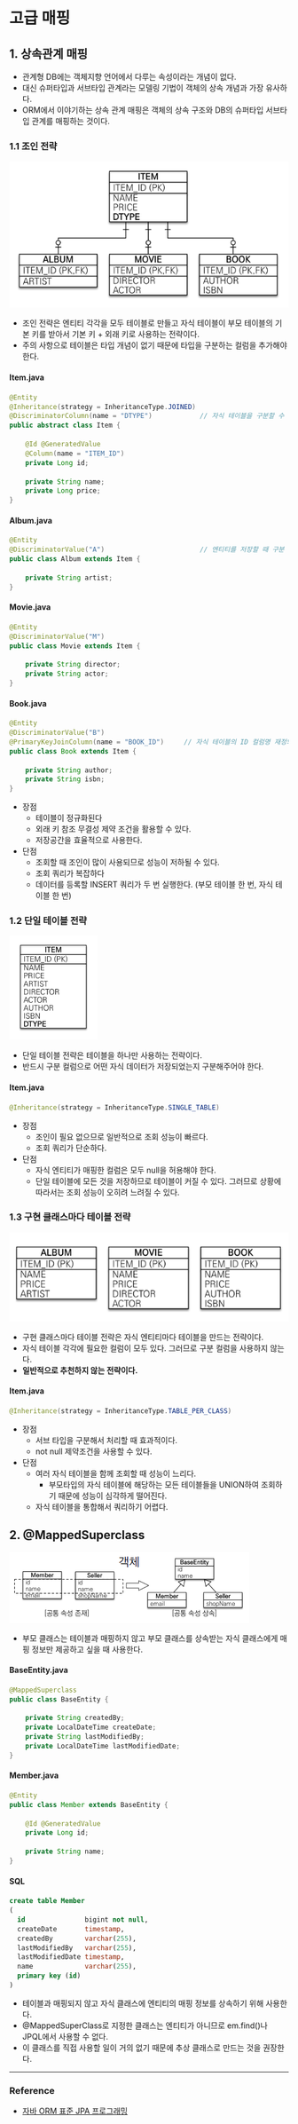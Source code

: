 # 고급 매핑


## 1. 상속관계 매핑
- 관계형 DB에는 객체지향 언어에서 다루는 속성이라는 개념이 없다.
- 대신 슈퍼타입과 서브타입 관계라는 모델링 기법이 객체의 상속 개념과 가장 유사하다.
- ORM에서 이야기하는 상속 관계 매핑은 객체의 상속 구조와 DB의 슈퍼타입 서브타입 관계를 매핑하는 것이다.

### 1.1 조인 전략
![joined-strategy](./img/joined-strategy.png)
- 조인 전략은 엔티티 각각을 모두 테이블로 만들고 자식 테이블이 부모 테이블의 기본 키를 받아서 기본 키 + 외래 키로 사용하는 전략이다.
- 주의 사항으로 테이블은 타입 개념이 없기 때문에 타입을 구분하는 컬럼을 추가해야 한다.

#### Item.java
```java
@Entity
@Inheritance(strategy = InheritanceType.JOINED)
@DiscriminatorColumn(name = "DTYPE")            // 자식 테이블을 구분할 수 있는 구분 컬럼 지정
public abstract class Item {

    @Id @GeneratedValue
    @Column(name = "ITEM_ID")
    private Long id;
    
    private String name;
    private Long price;
}
```

#### Album.java
```java
@Entity
@DiscriminatorValue("A")                        // 엔티티를 저장할 때 구분 컬럼에 입력할 값 지정
public class Album extends Item {

    private String artist;
}
```

#### Movie.java
```java
@Entity
@DiscriminatorValue("M")
public class Movie extends Item {

    private String director;
    private String actor;
}
```

#### Book.java
```java
@Entity
@DiscriminatorValue("B")
@PrimaryKeyJoinColumn(name = "BOOK_ID")     // 자식 테이블의 ID 컬럼명 재정의
public class Book extends Item {

    private String author;
    private String isbn;
}
```

- 장점
    - 테이블이 정규화된다
    - 외래 키 참조 무결성 제약 조건을 활용할 수 있다.
    - 저장공간을 효율적으로 사용한다.
- 단점
    - 조회할 때 조인이 많이 사용되므로 성능이 저하될 수 있다.
    - 조회 쿼리가 복잡하다
    - 데이터를 등록할 INSERT 쿼리가 두 번 실행한다. (부모 테이블 한 번, 자식 테이블 한 번)
    
### 1.2 단일 테이블 전략
![single-table-strategy](./img/single-table-strategy.png)
- 단일 테이블 전략은 테이블을 하나만 사용하는 전략이다.
- 반드시 구분 컬럼으로 어떤 자식 데이터가 저장되었는지 구분해주어야 한다.

#### Item.java
```java
@Inheritance(strategy = InheritanceType.SINGLE_TABLE)
```

- 장점
    - 조인이 필요 없으므로 일반적으로 조회 성능이 빠르다.
    - 조회 쿼리가 단순하다.
- 단점
    - 자식 엔티티가 매핑한 컬럼은 모두 null을 허용해야 한다.
    - 단일 테이블에 모든 것을 저장하므로 테이블이 커질 수 있다. 그러므로 상황에 따라서는 조회 성능이 오히려 느려질 수 있다.
    
### 1.3 구현 클래스마다 테이블 전략
![table-per-concrete-class-strategy](./img/table-per-concrete-class-strategy.png)
- 구현 클래스마다 테이블 전략은 자식 엔티티마다 테이블을 만드는 전략이다.
- 자식 테이블 각각에 필요한 컬럼이 모두 있다. 그러므로 구분 컬럼을 사용하지 않는다.
- **일반적으로 추천하지 않는 전략이다.**

#### Item.java
```java
@Inheritance(strategy = InheritanceType.TABLE_PER_CLASS)
```

- 장점
    - 서브 타입을 구분해서 처리할 때 효과적이다.
    - not null 제약조건을 사용할 수 있다.
- 단점    
    - 여러 자식 테이블을 함께 조회할 때 성능이 느리다.
      - 부모타입의 자식 테이블에 해당하는 모든 테이블들을 UNION하여 조회하기 때문에 성능이 심각하게 떨어진다.
    - 자식 테이블을 통합해서 쿼리하기 어렵다.


## 2. @MappedSuperclass
![mappedSuperclass-description](./img/mappedSuperclass-description.png)
- 부모 클래스는 테이블과 매핑하지 않고 부모 클래스를 상속받는 자식 클래스에게 매핑 정보만 제공하고 싶을 때 사용한다.

#### BaseEntity.java
```java
@MappedSuperclass
public class BaseEntity {

    private String createdBy;
    private LocalDateTime createDate;
    private String lastModifiedBy;
    private LocalDateTime lastModifiedDate;
}
```

#### Member.java
```java
@Entity
public class Member extends BaseEntity {
    
    @Id @GeneratedValue
    private Long id;
    
    private String name;
}
```

#### SQL
```sql
create table Member
(
  id               bigint not null,
  createDate       timestamp,
  createdBy        varchar(255),
  lastModifiedBy   varchar(255),
  lastModifiedDate timestamp,
  name             varchar(255),
  primary key (id)
)
```

- 테이블과 매핑되지 않고 자식 클래스에 엔티티의 매핑 정보를 상속하기 위해 사용한다.
- @MappedSuperClass로 지정한 클래스는 엔티티가 아니므로 em.find()나 JPQL에서 사용할 수 없다.
- 이 클래스를 직접 사용할 일이 거의 없기 때문에 추상 클래스로 만드는 것을 권장한다.

---
### Reference
- [자바 ORM 표준 JPA 프로그래밍](https://www.inflearn.com/course/ORM-JPA-Basic)